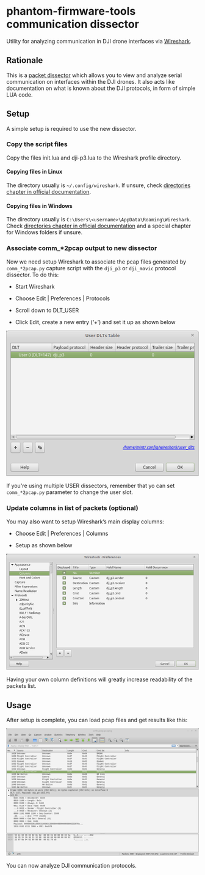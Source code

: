 # phantom-firmware-tools communication dissector

Utility for analyzing communication in DJI drone interfaces via [Wireshark](https://www.wireshark.org/).

## Rationale

This is a [packet dissector](https://www.wireshark.org/docs/wsdg_html_chunked/ChapterDissection.html) which allows you
to view and analyze serial communication on interfaces within the DJI drones. It also acts like documentation on
what is known about the DJI protocols, in form of simple LUA code.

## Setup

A simple setup is required to use the new dissector.

### Copy the script files

Copy the files init.lua and dji-p3.lua to the Wireshark profile directory.

#### Copying files in Linux

The directory usually is ```~/.config/wireshark```. If unsure, check [directories chapter in official documentation](https://www.wireshark.org/docs/wsug_html_chunked/ChAppFilesConfigurationSection.html).

#### Copying files in Windows

The directory usually is ```C:\Users\<username>\AppData\Roaming\Wireshark```.  Check [directories chapter in official documentation](https://www.wireshark.org/docs/wsug_html_chunked/ChAppFilesConfigurationSection.html)
and a special chapter for Windows folders if unsure.

### Associate comm_*2pcap output to new dissector

Now we need setup Wireshark to associate the pcap files generated by ```comm_*2pcap.py``` capture script with the ```dji_p3``` or ```dji_mavic``` protocol dissector. To do this:

* Start Wireshark

* Choose Edit | Preferences | Protocols

* Scroll down to DLT_USER

* Click Edit, create a new entry (‘+’) and set it up as shown below

![wireshark pref user dlt screenshot](img/wireshark-pref-user-dlt.png)

If you're using multiple USER dissectors, remember that yo can set ```comm_*2pcap.py``` parameter to change the user slot.

### Update columns in list of packets (optional)

You may also want to setup Wireshark’s main display columns:

* Choose Edit | Preferences | Columns

* Setup as shown below

![wireshark pref columns screenshot](img/wireshark-pref-columns.png)

Having your own column definitions will greatly increase readability of the packets list.
 
## Usage

After setup is complete, you can load pcap files and get results like this:

![wireshark using dji dissector screenshot](img/wireshark-using-dji-dissector.png)

You can now analyze DJI communication protocols.
